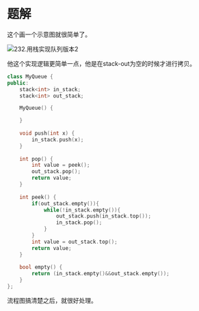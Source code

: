 # 题解

这个画一个示意图就很简单了。

![232.用栈实现队列版本2](Image/232.用栈实现队列版本2.gif)

他这个实现逻辑更简单一点，他是在stack-out为空的时候才进行拷贝。

```Cpp
class MyQueue {
public:
    stack<int> in_stack;
    stack<int> out_stack;

    MyQueue() {

    }
    
    void push(int x) {
        in_stack.push(x);
    }
    
    int pop() {
        int value = peek();
        out_stack.pop();
        return value;
    }
    
    int peek() {
        if(out_stack.empty()){
            while(!in_stack.empty()){
                out_stack.push(in_stack.top());
                in_stack.pop();
            }
        }
        int value = out_stack.top();
        return value;
    }
    
    bool empty() {
        return (in_stack.empty()&&out_stack.empty());
    }
};
```

流程图搞清楚之后，就很好处理。
